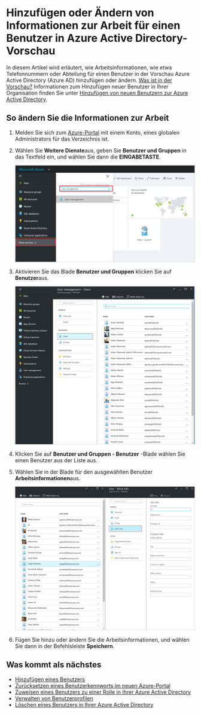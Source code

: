 <properties
    pageTitle="Hinzufügen oder Ändern von Informationen zur Arbeit für einen Benutzer in der Vorschau Azure Active Directory | Microsoft Azure"
    description="Erläutert das Hinzufügen von Telefonnummern, Abteilungsnamen und andere Informationen zur Arbeit für einen Benutzer in Azure Active Directory"
    services="active-directory"
    documentationCenter=""
    authors="curtand"
    manager="femila"
    editor=""/>

<tags
    ms.service="active-directory"
    ms.workload="identity"
    ms.tgt_pltfrm="na"
    ms.devlang="na"
    ms.topic="article"
    ms.date="09/12/2016"
    ms.author="curtand"/>

# <a name="add-or-change-work-information-for-a-user-in-azure-active-directory-preview"></a>Hinzufügen oder Ändern von Informationen zur Arbeit für einen Benutzer in Azure Active Directory-Vorschau

In diesem Artikel wird erläutert, wie Arbeitsinformationen, wie etwa Telefonnummern oder Abteilung für einen Benutzer in der Vorschau Azure Active Directory (Azure AD) hinzufügen oder ändern. [Was ist in der Vorschau?](active-directory-preview-explainer.md) Informationen zum Hinzufügen neuer Benutzer in Ihrer Organisation finden Sie unter [Hinzufügen von neuen Benutzern zur Azure Active Directory](active-directory-users-create-external-azure-portal.md).

## <a name="how-to-change-work-information"></a>So ändern Sie die Informationen zur Arbeit

1.  Melden Sie sich zum [Azure-Portal](https://portal.azure.com) mit einem Konto, eines globalen Administrators für das Verzeichnis ist.

2.  Wählen Sie **Weitere Dienste**aus, geben Sie **Benutzer und Gruppen** in das Textfeld ein, und wählen Sie dann die **EINGABETASTE**.

    ![Öffnende Benutzermanagement](./media/active-directory-users-work-info-azure-portal/create-users-user-management.png)

3.  Aktivieren Sie das Blade **Benutzer und Gruppen** klicken Sie auf **Benutzer**aus.

    ![Öffnen das Blade Benutzer](./media/active-directory-users-work-info-azure-portal/create-users-open-users-blade.png)

4. Klicken Sie auf **Benutzer und Gruppen - Benutzer** -Blade wählen Sie einen Benutzer aus der Liste aus.

5. Wählen Sie in der Blade für den ausgewählten Benutzer **Arbeitsinformationen**aus.

    ![Informationen zur Arbeit öffnen](./media/active-directory-users-work-info-azure-portal/active-directory-create-users-work-info.png)

6. Fügen Sie hinzu oder ändern Sie die Arbeitsinformationen, und wählen Sie dann in der Befehlsleiste **Speichern**.

## <a name="whats-next"></a>Was kommt als nächstes

- [Hinzufügen eines Benutzers](active-directory-users-create-azure-portal.md)
- [Zurücksetzen eines Benutzerkennworts im neuen Azure-Portal](active-directory-users-reset-password-azure-portal.md)
- [Zuweisen eines Benutzers zu einer Rolle in Ihrer Azure Active Directory](active-directory-users-assign-role-azure-portal.md)
- [Verwalten von Benutzerprofilen](active-directory-users-profile-azure-portal.md)
- [Löschen eines Benutzers in Ihrer Azure Active Directory](active-directory-users-delete-user-azure-portal.md)
